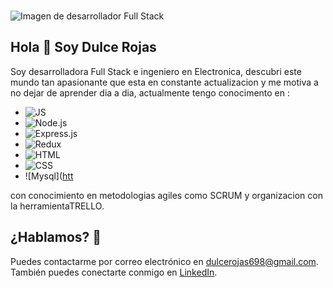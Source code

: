 ###
![Imagen de desarrollador Full Stack](https://blog.strefakursow.pl/content/images/2017/07/fullstackdeveloper--1-.jpg)
## **Hola 👋 Soy Dulce Rojas** 
Soy desarrolladora Full Stack  e ingeniero en Electronica,  descubri este mundo tan apasionante que esta en constante actualizacion y me motiva a no dejar de aprender dia a dia, actualmente tengo conocimento en :


  - ![JS](https://img.icons8.com/color/48/000000/js.png)
  - ![Node.js](https://img.icons8.com/color/48/000000/nodejs.png)
  - ![Express.js](https://img.icons8.com/color/48/000000/express.png)
  - ![Redux](https://img.icons8.com/color/48/000000/redux.png)
  - ![HTML](https://img.icons8.com/color/48/000000/html-5.png)
  - ![CSS](https://img.icons8.com/color/48/000000/css3.png)
  - ![Mysql]([htt](https://cdn-icons-png.flaticon.com/512/5968/5968313.png)

  con  conocimiento en metodologias agiles como SCRUM
  y organizacion con la herramientaTRELLO.
  
## ¿**Hablamos?** 👋
Puedes contactarme por correo electrónico en dulcerojas698@gmail.com.
También puedes conectarte conmigo en [LinkedIn](https://www.linkedin.com/in/dulce-rojas-19060416a/).

<!--
**IngRojasDulce/IngRojasDulce** is a ✨ _special_ ✨ repository because its `README.md` (this file) appears on your GitHub profile.

Here are some ideas to get you started:

- 🔭 I’m currently working on ...
- 🌱 I’m currently learning ...
- 👯 I’m looking to collaborate on ...
- 🤔 I’m looking for help with ...
- 💬 Ask me about ...
- 📫 How to reach me: ...
- 😄 Pronouns: ...
- ⚡ Fun fact: ...
-->
